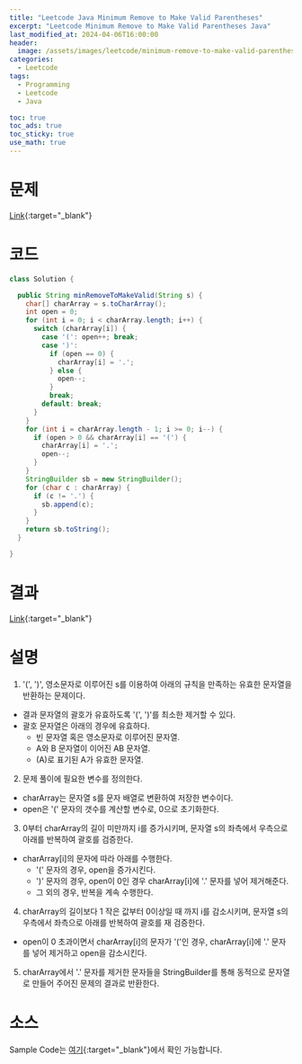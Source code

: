 ```yaml
---
title: "Leetcode Java Minimum Remove to Make Valid Parentheses"
excerpt: "Leetcode Minimum Remove to Make Valid Parentheses Java"
last_modified_at: 2024-04-06T16:00:00
header:
  image: /assets/images/leetcode/minimum-remove-to-make-valid-parentheses.png
categories:
  - Leetcode
tags:
  - Programming
  - Leetcode
  - Java

toc: true
toc_ads: true
toc_sticky: true
use_math: true
---
```

# 문제
[Link](https://leetcode.com/problems/minimum-remove-to-make-valid-parentheses/){:target="_blank"}

# 코드
```java
class Solution {

  public String minRemoveToMakeValid(String s) {
    char[] charArray = s.toCharArray();
    int open = 0;
    for (int i = 0; i < charArray.length; i++) {
      switch (charArray[i]) {
        case '(': open++; break;
        case ')':
          if (open == 0) {
            charArray[i] = '.';
          } else {
            open--;
          }
          break;
        default: break;
      }
    }
    for (int i = charArray.length - 1; i >= 0; i--) {
      if (open > 0 && charArray[i] == '(') {
        charArray[i] = '.';
        open--;
      }
    }
    StringBuilder sb = new StringBuilder();
    for (char c : charArray) {
      if (c != '.') {
        sb.append(c);
      }
    }
    return sb.toString();
  }

}
```

# 결과
[Link](https://leetcode.com/problems/minimum-remove-to-make-valid-parentheses/submissions/1224619191/){:target="_blank"}

# 설명
1. '(', ')', 영소문자로 이루어진 s를 이용하여 아래의 규칙을 만족하는 유효한 문자열을 반환하는 문제이다.
- 결과 문자열의 괄호가 유효하도록 '(', ')'를 최소한 제거할 수 있다.
- 괄호 문자열은 아래의 경우에 유효하다.
  - 빈 문자열 혹은 영소문자로 이루어진 문자열.
  - A와 B 문자열이 이어진 AB 문자열.
  - (A)로 표기된 A가 유효한 문자열.

2. 문제 풀이에 필요한 변수를 정의한다.
- charArray는 문자열 s를 문자 배열로 변환하여 저장한 변수이다.
- open은 '(' 문자의 갯수를 계산할 변수로, 0으로 초기화한다.

3. 0부터 charArray의 길이 미만까지 i를 증가시키며, 문자열 s의 좌측에서 우측으로 아래를 반복하여 괄호를 검증한다.
- charArray[i]의 문자에 따라 아래를 수행한다.
  - '(' 문자의 경우, open을 증가시킨다.
  - ')' 문자의 경우, open이 0인 경우 charArray[i]에 '.' 문자를 넣어 제거해준다.
  - 그 외의 경우, 반복을 계속 수행한다.

4. charArray의 길이보다 1 작은 값부터 0이상일 때 까지 i를 감소시키며, 문자열 s의 우측에서 좌측으로 아래를 반복하여 괄호를 재 검증한다.
- open이 0 초과이면서 charArray[i]의 문자가 '('인 경우, charArray[i]에 '.' 문자를 넣어 제거하고 open을 감소시킨다.

5. charArray에서 '.' 문자를 제거한 문자들을 StringBuilder를 통해 동적으로 문자열로 만들어 주어진 문제의 결과로 반환한다.

# 소스
Sample Code는 [여기](https://github.com/GracefulSoul/leetcode/blob/master/src/main/java/gracefulsoul/problems/MinimumRemoveToMakeValidParentheses.java){:target="_blank"}에서 확인 가능합니다.